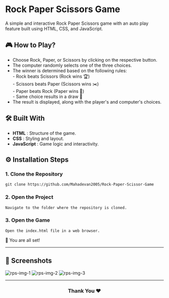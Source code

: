 # Rock Paper Scissors Game
A simple and interactive Rock Paper Scissors game with an auto play feature built using HTML, CSS, and JavaScript.

## 🎮 How to Play?
- Choose Rock, Paper, or Scissors by clicking on the respective button. <br>
- The computer randomly selects one of the three choices. <br>
- The winner is determined based on the following rules: <br>
      - Rock beats Scissors (Rock wins 🏆) <br>
      - Scissors beats Paper (Scissors wins ✂️) <br>
      - Paper beats Rock (Paper wins 📄) <br>
      - Same choice results in a draw 🤝 <br>
- The result is displayed, along with the player's and computer's choices. 

## 🛠️ Built With
- **HTML** : Structure of the game.
- **CSS** : Styling and layout.
- **JavaScript** : Game logic and interactivity.


## ⚙️ Installation Steps
### 1. Clone the Repository
```
git clone https://github.com/Mahadevan2005/Rock-Paper-Scissor-Game
```

### 2. Open the Project
```
Navigate to the folder where the repository is cloned.
```

### 3. Open the Game
```
Open the index.html file in a web browser.
```

🌟 You are all set!
<hr>

## 📸 Screenshots
![rps-img-1](https://github.com/user-attachments/assets/bd85946d-bc86-479e-aea7-1aa3bf9bb29f)
![rps-img-2](https://github.com/user-attachments/assets/74d3f23a-b16d-4a1d-b6eb-6b686976809d)
![rps-img-3](https://github.com/user-attachments/assets/97fc9a24-7c34-4751-a52e-f138a9f57412)


<hr>
<h3 align="center">
Thank You ❤️
</h3>

